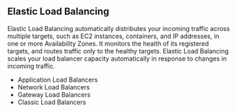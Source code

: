 ## Elastic Load Balancing

Elastic Load Balancing automatically distributes your incoming traffic across multiple targets, such as EC2 instances, containers, and IP addresses, in one or more Availability Zones. It monitors the health of its registered targets, and routes traffic only to the healthy targets. Elastic Load Balancing scales your load balancer capacity automatically in response to changes in incoming traffic.

- Application Load Balancers
- Network Load Balancers
- Gateway Load Balancers
- Classic Load Balancers